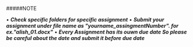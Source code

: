 #####NOTE

• ___Check specific folders for specific assignment___
• ___Submit your assignment under file name as "yourname_assingmentNumber". for ex."alish_01.docx"___
• ___Every Assignment has its ouwn due date So please be careful about the date and submit it before due date___